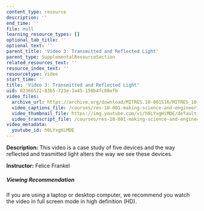 ```yaml
---
content_type: resource
description: ''
end_time: ''
file: null
learning_resource_types: []
optional_tab_title: ''
optional_text: ''
parent_title: 'Video 3: Transmitted and Reflected Light'
parent_type: SupplementalResourceSection
related_resources_text: ''
resource_index_text: ''
resourcetype: Video
start_time: ''
title: 'Video 3: Transmitted and Reflected Light'
uid: 02366522-83b5-723e-3a45-150b4fc08efb
video_files:
  archive_url: https://archive.org/download/MITRES.10-001S16/MITRES_10-001S16_Track04_300k.mp4
  video_captions_file: /courses/res-10-001-making-science-and-engineering-pictures-a-practical-guide-to-presenting-your-work-spring-2016/4d7a6d64d8d65e1bbe57bd94b451da27_h0LYxgHiMDE.vtt
  video_thumbnail_file: https://img.youtube.com/vi/h0LYxgHiMDE/default.jpg
  video_transcript_file: /courses/res-10-001-making-science-and-engineering-pictures-a-practical-guide-to-presenting-your-work-spring-2016/e2598d162d22816b2ce1da1ae1d38a82_h0LYxgHiMDE.pdf
video_metadata:
  youtube_id: h0LYxgHiMDE
---
```


**Description:** This video is a case study of five devices and the way reflected and trasmitted light alters the way we see these devices.

**Instructor:** Felice Frankel

##### Viewing Recommendation

If you are using a laptop or desktop computer, we recommend you watch the video in full screen mode in high definition (HD).